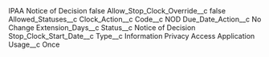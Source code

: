<?xml version="1.0" encoding="UTF-8"?>
<CustomMetadata xmlns="http://soap.sforce.com/2006/04/metadata" xmlns:xsi="http://www.w3.org/2001/XMLSchema-instance" xmlns:xsd="http://www.w3.org/2001/XMLSchema">
    <label>IPAA Notice of Decision</label>
    <protected>false</protected>
    <values>
        <field>Allow_Stop_Clock_Override__c</field>
        <value xsi:type="xsd:boolean">false</value>
    </values>
    <values>
        <field>Allowed_Statuses__c</field>
        <value xsi:nil="true"/>
    </values>
    <values>
        <field>Clock_Action__c</field>
        <value xsi:nil="true"/>
    </values>
    <values>
        <field>Code__c</field>
        <value xsi:type="xsd:string">NOD</value>
    </values>
    <values>
        <field>Due_Date_Action__c</field>
        <value xsi:type="xsd:string">No Change</value>
    </values>
    <values>
        <field>Extension_Days__c</field>
        <value xsi:nil="true"/>
    </values>
    <values>
        <field>Status__c</field>
        <value xsi:type="xsd:string">Notice of Decision</value>
    </values>
    <values>
        <field>Stop_Clock_Start_Date__c</field>
        <value xsi:nil="true"/>
    </values>
    <values>
        <field>Type__c</field>
        <value xsi:type="xsd:string">Information Privacy Access Application</value>
    </values>
    <values>
        <field>Usage__c</field>
        <value xsi:type="xsd:string">Once</value>
    </values>
</CustomMetadata>
